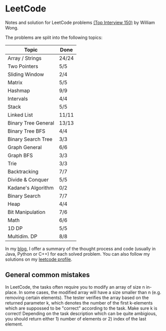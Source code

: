 # LeetCode

Notes and solution for LeetCode problems [(Top Interview 150)](https://leetcode.com/studyplan/top-interview-150/) by William Wong.

The problems are split into the following topics:

| Topic                      | Done   |
|-----------------------------|--------|
| Array / Strings             |   24/24     |
| Two Pointers               |    5/5    |
| Sliding Window             |    2/4    |
| Matrix                     |    5/5   |
| Hashmap                    |    9/9    |
| Intervals                  |    4/4    |
| Stack                       |   5/5     |
| Linked List                |    11/11    |
| Binary Tree General         |    13/13    |
| Binary Tree BFS            |    4/4   |
| Binary Search Tree         |    3/3    |
| Graph General               |    6/6    |
| Graph BFS                  |    3/3    |
| Trie                        |    3/3    |
| Backtracking               |   7/7     |
| Divide & Conquer           |    5/5    |
| Kadane's Algorithm          |    0/2    |
| Binary Search              |     7/7   |
| Heap                        |   4/4     |
| Bit Manipulation           |    7/6    |
| Math                        |    6/6    |
| 1D DP                       |   5/5     |
| Multidim. DP               |    8/8    |

In my [blog](https://wongwil.github.io/), I offer a summary of the thought process and code (usually in Java, Python or C++) for each solved problem.
You can also follow my solutions on my  [leetcode profile](https://leetcode.com/u/wongwil/).
## General common mistakes
In LeetCode, the tasks often require you to modify an array of size n in-place. In some cases, the modified array will have a size smaller than n (e.g. removing certain elements). The tester verifies the array based on the returned parameter k, which denotes the number of the first k-elements which are suppossed to be "correct" according to the task. Make sure k is correct! Depending on the task description which can be quite ambigious, you should return either 1) number of elements or 2) index of the last element.


